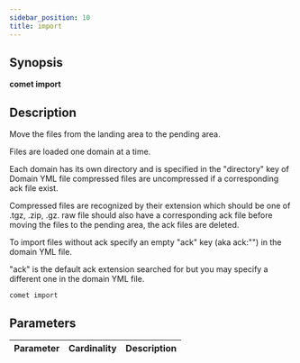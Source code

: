 ```yaml
---
sidebar_position: 10
title: import
---
```



## Synopsis

**comet import**

## Description

Move the files from the landing area to the pending area.

Files are loaded one domain at a time.

Each domain has its own directory and is specified in the "directory" key of Domain YML file
compressed files are uncompressed if a corresponding ack file exist.

Compressed files are recognized by their extension which should be one of .tgz, .zip, .gz.
raw file should also have a corresponding ack file
before moving the files to the pending area, the ack files are deleted.

To import files without ack specify an empty "ack" key (aka ack:"") in the domain YML file.

"ack" is the default ack extension searched for but you may specify a different one in the domain YML file.
````shell
comet import
````


## Parameters

Parameter|Cardinality|Description
---|---|---
